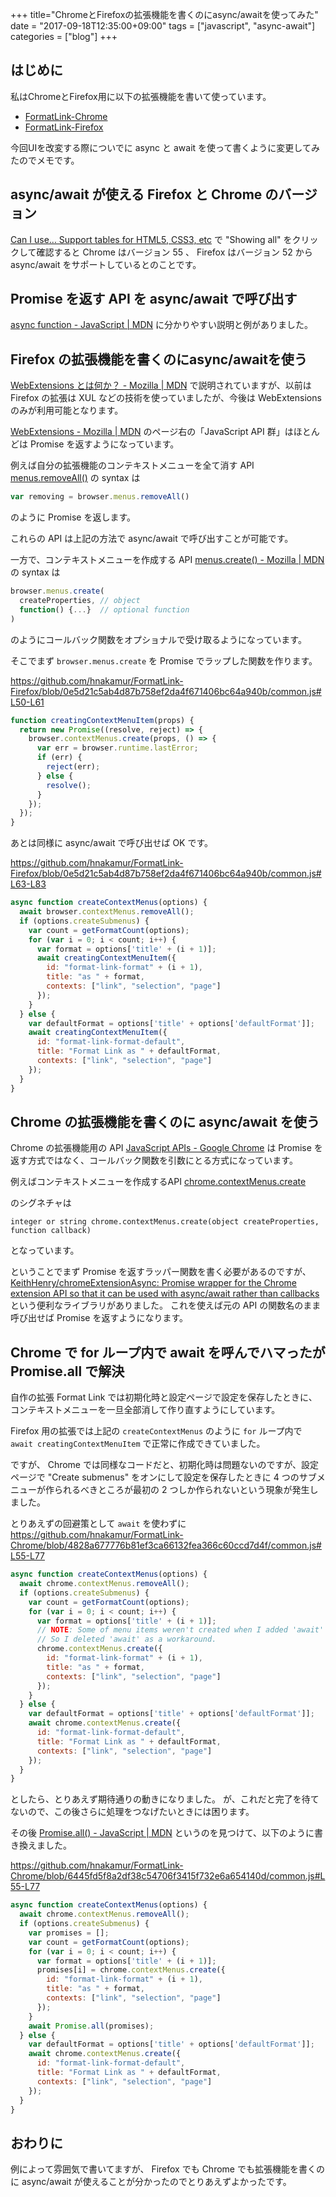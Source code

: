 +++
title="ChromeとFirefoxの拡張機能を書くのにasync/awaitを使ってみた"
date = "2017-09-18T12:35:00+09:00"
tags = ["javascript", "async-await"]
categories = ["blog"]
+++


## はじめに

私はChromeとFirefox用に以下の拡張機能を書いて使っています。

* [FormatLink-Chrome](https://github.com/hnakamur/FormatLink-Chrome)
* [FormatLink-Firefox](https://github.com/hnakamur/FormatLink-Firefox)

今回UIを改変する際についでに async と await を使って書くように変更してみたのでメモです。


## async/await が使える Firefox と Chrome のバージョン

[Can I use... Support tables for HTML5, CSS3, etc](https://caniuse.com/#feat=async-functions)
で "Showing all" をクリックして確認すると Chrome はバージョン 55 、 Firefox はバージョン 52 から async/await をサポートしているとのことです。

## Promise を返す API を async/await で呼び出す

[async function - JavaScript | MDN](https://developer.mozilla.org/ja/docs/Web/JavaScript/Reference/Statements/async_function) に分かりやすい説明と例がありました。

## Firefox の拡張機能を書くのにasync/awaitを使う

[WebExtensions とは何か？ - Mozilla | MDN](https://developer.mozilla.org/ja/Add-ons/WebExtensions/What_are_WebExtensions) で説明されていますが、以前は Firefox の拡張は XUL などの技術を使っていましたが、今後は WebExtensions のみが利用可能となります。

[WebExtensions - Mozilla | MDN](https://developer.mozilla.org/ja/Add-ons/WebExtensions)
のページ右の「JavaScript API 群」はほとんどは Promise を返すようになっています。

例えば自分の拡張機能のコンテキストメニューを全て消す API
[menus.removeAll()](https://developer.mozilla.org/en-US/Add-ons/WebExtensions/API/menus/removeAll)
の syntax は

```javascript
var removing = browser.menus.removeAll()
```

のように Promise を返します。

これらの API は上記の方法で async/await で呼び出すことが可能です。

一方で、コンテキストメニューを作成する API
[menus.create() - Mozilla | MDN](https://developer.mozilla.org/en-US/Add-ons/WebExtensions/API/menus/create)
の syntax は

```javascript
browser.menus.create(
  createProperties, // object
  function() {...}  // optional function
)
```

のようにコールバック関数をオプショナルで受け取るようになっています。

そこでまず `browser.menus.create` を Promise でラップした関数を作ります。

https://github.com/hnakamur/FormatLink-Firefox/blob/0e5d21c5ab4d87b758ef2da4f671406bc64a940b/common.js#L50-L61

```javascript
function creatingContextMenuItem(props) {
  return new Promise((resolve, reject) => {
    browser.contextMenus.create(props, () => {
      var err = browser.runtime.lastError;
      if (err) {
        reject(err);
      } else {
        resolve();
      }
    });
  });
}
```

あとは同様に async/await で呼び出せば OK です。

https://github.com/hnakamur/FormatLink-Firefox/blob/0e5d21c5ab4d87b758ef2da4f671406bc64a940b/common.js#L63-L83

```javascript
async function createContextMenus(options) {
  await browser.contextMenus.removeAll();
  if (options.createSubmenus) {
    var count = getFormatCount(options);
    for (var i = 0; i < count; i++) {
      var format = options['title' + (i + 1)];
      await creatingContextMenuItem({
        id: "format-link-format" + (i + 1),
        title: "as " + format,
        contexts: ["link", "selection", "page"]
      });
    }
  } else {
    var defaultFormat = options['title' + options['defaultFormat']];
    await creatingContextMenuItem({
      id: "format-link-format-default",
      title: "Format Link as " + defaultFormat,
      contexts: ["link", "selection", "page"]
    });
  }
}
```

## Chrome の拡張機能を書くのに async/await を使う

Chrome の拡張機能用の API
[JavaScript APIs - Google Chrome](https://developer.chrome.com/extensions/api_index)
は Promise を返す方式ではなく、コールバック関数を引数にとる方式になっています。

例えばコンテキストメニューを作成するAPI
[chrome.contextMenus.create](https://developer.chrome.com/extensions/contextMenus#method-create)

のシグネチャは

```text
integer or string chrome.contextMenus.create(object createProperties, function callback)
```

となっています。

ということでまず Promise を返すラッパー関数を書く必要があるのですが、
[KeithHenry/chromeExtensionAsync: Promise wrapper for the Chrome extension API so that it can be used with async/await rather than callbacks](https://github.com/KeithHenry/chromeExtensionAsync)
という便利なライブラリがありました。
これを使えば元の API の関数名のまま呼び出せば Promise を返すようになります。

## Chrome で for ループ内で await を呼んでハマったが Promise.all で解決

自作の拡張 Format Link では初期化時と設定ページで設定を保存したときに、コンテキストメニューを一旦全部消して作り直すようにしています。

Firefox 用の拡張では上記の `createContextMenus` のように `for` ループ内で `await creatingContextMenuItem` で正常に作成できていました。

ですが、 Chrome では同様なコードだと、初期化時は問題ないのですが、設定ページで "Create submenus" をオンにして設定を保存したときに 4 つのサブメニューが作られるべきところが最初の 2 つしか作られないという現象が発生しました。

とりあえずの回避策として `await` を使わずに
https://github.com/hnakamur/FormatLink-Chrome/blob/4828a677776b81ef3ca66132fea366c60ccd7d4f/common.js#L55-L77

```javascript
async function createContextMenus(options) {
  await chrome.contextMenus.removeAll();
  if (options.createSubmenus) {
    var count = getFormatCount(options);
    for (var i = 0; i < count; i++) {
      var format = options['title' + (i + 1)];
      // NOTE: Some of menu items weren't created when I added 'await' here.
      // So I deleted 'await' as a workaround.
      chrome.contextMenus.create({
        id: "format-link-format" + (i + 1),
        title: "as " + format,
        contexts: ["link", "selection", "page"]
      });
    }
  } else {
    var defaultFormat = options['title' + options['defaultFormat']];
    await chrome.contextMenus.create({
      id: "format-link-format-default",
      title: "Format Link as " + defaultFormat,
      contexts: ["link", "selection", "page"]
    });
  }
}
```

としたら、とりあえず期待通りの動きになりました。
が、これだと完了を待てないので、この後さらに処理をつなげたいときには困ります。

その後 [Promise.all() - JavaScript | MDN](https://developer.mozilla.org/ja/docs/Web/JavaScript/Reference/Global_Objects/Promise/all) というのを見つけて、以下のように書き換えました。

https://github.com/hnakamur/FormatLink-Chrome/blob/6445fd5f8a2df38c54706f3415f732e6a654140d/common.js#L55-L77

```javascript
async function createContextMenus(options) {
  await chrome.contextMenus.removeAll();
  if (options.createSubmenus) {
    var promises = [];
    var count = getFormatCount(options);
    for (var i = 0; i < count; i++) {
      var format = options['title' + (i + 1)];
      promises[i] = chrome.contextMenus.create({
        id: "format-link-format" + (i + 1),
        title: "as " + format,
        contexts: ["link", "selection", "page"]
      });
    }
    await Promise.all(promises);
  } else {
    var defaultFormat = options['title' + options['defaultFormat']];
    await chrome.contextMenus.create({
      id: "format-link-format-default",
      title: "Format Link as " + defaultFormat,
      contexts: ["link", "selection", "page"]
    });
  }
}
```

## おわりに

例によって雰囲気で書いてますが、 Firefox でも Chrome でも拡張機能を書くのに async/await が使えることが分かったのでとりあえずよかったです。
